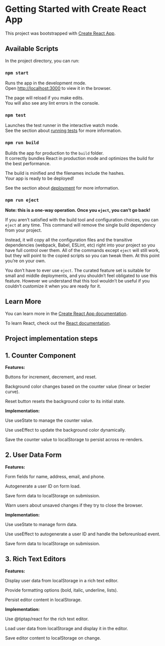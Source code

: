 # Getting Started with Create React App

This project was bootstrapped with [Create React App](https://github.com/facebook/create-react-app).

## Available Scripts

In the project directory, you can run:

### `npm start`

Runs the app in the development mode.\
Open [http://localhost:3000](http://localhost:3000) to view it in the browser.

The page will reload if you make edits.\
You will also see any lint errors in the console.

### `npm test`

Launches the test runner in the interactive watch mode.\
See the section about [running tests](https://facebook.github.io/create-react-app/docs/running-tests) for more information.

### `npm run build`

Builds the app for production to the `build` folder.\
It correctly bundles React in production mode and optimizes the build for the best performance.

The build is minified and the filenames include the hashes.\
Your app is ready to be deployed!

See the section about [deployment](https://facebook.github.io/create-react-app/docs/deployment) for more information.

### `npm run eject`

**Note: this is a one-way operation. Once you `eject`, you can’t go back!**

If you aren’t satisfied with the build tool and configuration choices, you can `eject` at any time. This command will remove the single build dependency from your project.

Instead, it will copy all the configuration files and the transitive dependencies (webpack, Babel, ESLint, etc) right into your project so you have full control over them. All of the commands except `eject` will still work, but they will point to the copied scripts so you can tweak them. At this point you’re on your own.

You don’t have to ever use `eject`. The curated feature set is suitable for small and middle deployments, and you shouldn’t feel obligated to use this feature. However we understand that this tool wouldn’t be useful if you couldn’t customize it when you are ready for it.

## Learn More

You can learn more in the [Create React App documentation](https://facebook.github.io/create-react-app/docs/getting-started).

To learn React, check out the [React documentation](https://reactjs.org/).



## Project implementation steps

## 1. Counter Component
**Features:**

Buttons for increment, decrement, and reset.

Background color changes based on the counter value (linear or bezier curve).

Reset button resets the background color to its initial state.

**Implementation:**

Use useState to manage the counter value.

Use useEffect to update the background color dynamically.

Save the counter value to localStorage to persist across re-renders.

## 2. User Data Form
**Features:**

Form fields for name, address, email, and phone.

Autogenerate a user ID on form load.

Save form data to localStorage on submission.

Warn users about unsaved changes if they try to close the browser.

**Implementation:**

Use useState to manage form data.

Use useEffect to autogenerate a user ID and handle the beforeunload event.

Save form data to localStorage on submission.

## 3. Rich Text Editors
**Features:**

Display user data from localStorage in a rich text editor.

Provide formatting options (bold, italic, underline, lists).

Persist editor content in localStorage.

**Implementation:**

Use @tiptap/react for the rich text editor.

Load user data from localStorage and display it in the editor.

Save editor content to localStorage on change.
